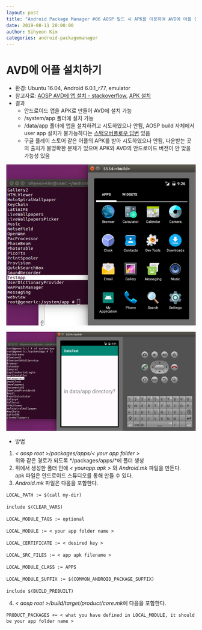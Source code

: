 ```yaml
---
layout: post
title: "Android Package Manager #06 AOSP 빌드 시 APK를 이용하여 AVD에 어플 설치"
date: 2019-08-11 20:00:00
author: Sihyeon Kim
categories: android-packagemanager
---
```


# AVD에 어플 설치하기  
- 환경: Ubuntu 16.04, Android 6.0.1_r77, emulator  
- 참고자료: [AOSP AVD에 앱 설치 - stackoverflow](https://stackoverflow.com/questions/10579827/how-do-i-add-apks-in-an-aosp-build), [APK 설치](https://bottlecok.tistory.com/100)  
- 결과  
  - 안드로이드 앱을 APK로 만들어 AVD에 설치 가능  
  - /system/app 폴더에 설치 가능  
  - /data/app 폴더에 앱을 설치하려고 시도하였으나 안됨, AOSP build 자체에서 user app 설치가 불가능하다는 [스택오버플로우 답변](https://stackoverflow.com/questions/11984572/how-do-i-install-an-app-into-the-data-app-folder-instead-of-the-system-app-folde) 있음    
  - 구글 플레이 스토어 같은 어플의 APK를 받아 시도하였으나 안됨, 다운받는 곳의 출처가 불명확한 문제가 있으며 APK와 AVD의 안드로이드 버전이 안 맞을 가능성 있음    

![result](/assets/avd-app-test.png)  

![result](/assets/avd-data-app-test.png)  

- 방법  
1. *< aosp root >/packages/apps/< your app folder >*  
  위와 같은 경로가 되도록 */packages/apps/*에 폴더 생성  
2. 위에서 생성한 폴더 안에 *< yourapp.apk >* 와 *Android.mk* 파일을 만든다.  
  apk 파일은 안드로이드 스튜디오를 통해 만들 수 있다.  
3. *Android.mk* 파일은 다음을 포함한다.  

```
LOCAL_PATH := $(call my-dir)

include $(CLEAR_VARS)

LOCAL_MODULE_TAGS := optional

LOCAL_MODULE := < your app folder name >

LOCAL_CERTIFICATE := < desired key >

LOCAL_SRC_FILES := < app apk filename >

LOCAL_MODULE_CLASS := APPS

LOCAL_MODULE_SUFFIX := $(COMMON_ANDROID_PACKAGE_SUFFIX)

include $(BUILD_PREBUILT)
```  

4. *< aosp root >/build/target/product/core.mk*에 다음을 포함한다.  
  
```
PRODUCT_PACKAGES += < what you have defined in LOCAL_MODULE, it should be your app folder name >
```
